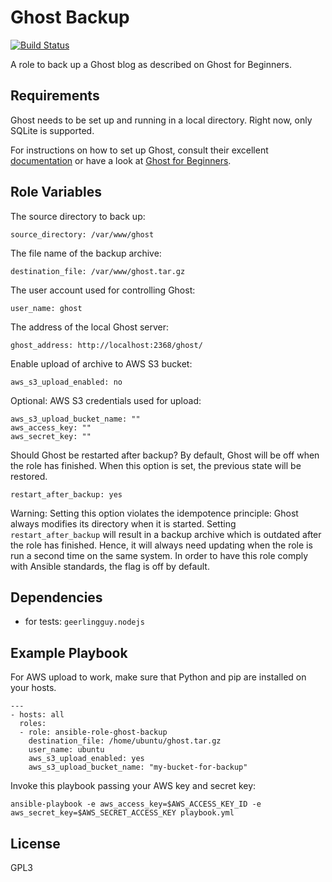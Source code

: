 Ghost Backup
============

[![Build Status](https://travis-ci.org/Logout22/ansible-role-ghost-backup.svg?branch=master)](https://travis-ci.org/Logout22/ansible-role-ghost-backup)

A role to back up a Ghost blog as described on Ghost for Beginners.

Requirements
------------

Ghost needs to be set up and running in a local directory. Right now, only SQLite is supported.

For instructions on how to set up Ghost, consult their excellent [documentation](https://ghost.org/docs/)
or have a look at [Ghost for Beginners](https://www.ghostforbeginners.com/).

Role Variables
--------------

The source directory to back up:

    source_directory: /var/www/ghost

The file name of the backup archive:

    destination_file: /var/www/ghost.tar.gz

The user account used for controlling Ghost:

    user_name: ghost

The address of the local Ghost server:

    ghost_address: http://localhost:2368/ghost/

Enable upload of archive to AWS S3 bucket:

    aws_s3_upload_enabled: no

Optional: AWS S3 credentials used for upload:

    aws_s3_upload_bucket_name: ""
    aws_access_key: ""
    aws_secret_key: ""

Should Ghost be restarted after backup?
By default, Ghost will be off when the role has finished.
When this option is set, the previous state will be restored.

    restart_after_backup: yes

Warning: Setting this option violates the idempotence
principle: Ghost always modifies its directory
when it is started. Setting `restart_after_backup` will result
in a backup archive which is outdated after the role has finished.
Hence, it will always need updating when the role is run a second time
on the same system.
In order to have this role comply with Ansible standards,
the flag is off by default.

Dependencies
------------

- for tests: `geerlingguy.nodejs`

Example Playbook
----------------

For AWS upload to work,
make sure that Python and pip are installed on your hosts.

    ---
    - hosts: all
      roles:
      - role: ansible-role-ghost-backup
        destination_file: /home/ubuntu/ghost.tar.gz
        user_name: ubuntu
        aws_s3_upload_enabled: yes
        aws_s3_upload_bucket_name: "my-bucket-for-backup"

Invoke this playbook passing your AWS key and secret key:

    ansible-playbook -e aws_access_key=$AWS_ACCESS_KEY_ID -e aws_secret_key=$AWS_SECRET_ACCESS_KEY playbook.yml

License
-------

GPL3

